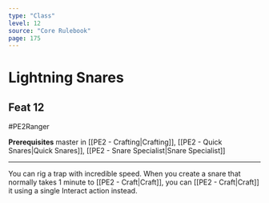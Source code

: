 ```yaml
---
type: "Class"
level: 12
source: "Core Rulebook"
page: 175
---
```

# Lightning Snares
## Feat 12
#PE2Ranger

**Prerequisites** master in [[PE2 - Crafting|Crafting]], [[PE2 - Quick Snares|Quick Snares]], [[PE2 - Snare Specialist|Snare Specialist]]

---
You can rig a trap with incredible speed. When you create a snare that normally takes 1 minute to [[PE2 - Craft|Craft]], you can [[PE2 - Craft|Craft]] it using a single Interact action instead.